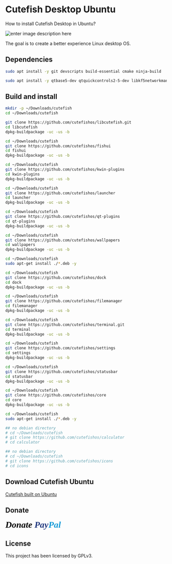 # Cutefish Desktop Ubuntu

How to install Cutefish Desktop in Ubuntu? 

![enter image description here](https://raw.githubusercontent.com/cutefish-ubuntu/cutefish-ubuntu.github.io/master/images/laptop.890198af.png)

The goal is to create a better experience Linux desktop OS.

## Dependencies

```sh
sudo apt install -y git devscripts build-essential cmake ninja-build
```

```sh
sudo apt install -y qtbase5-dev qtquickcontrols2-5-dev libkf5networkmanagerqt-dev modemmanager-qt-dev debhelper extra-cmake-modules libkf5kio-dev libkf5screen-dev libqt5sensors5-dev qtdeclarative5-dev qttools5-dev qttools5-dev-tools libxcb-icccm4-dev qtbase5-private-dev kwin-dev libkdecorations2-dev libqt5xdg-dev libdbusmenu-qt5-dev libxcb-ewmh-dev libicu-dev libxcb-randr0-dev libsm-dev libxcb-xfixes0-dev libxcb-damage0-dev libxcb-composite0-dev libxcb-shm0-dev libxcb-util-dev libxcb-image0-dev libxtst-dev libpulse-dev libpolkit-qt5-1-dev libpolkit-agent-1-dev libqt5x11extras5-dev
```

## Build and install
```sh
mkdir -p ~/Downloads/cutefish
cd ~/Downloads/cutefish

git clone https://github.com/cutefishos/libcutefish.git
cd libcutefish
dpkg-buildpackage -uc -us -b

cd ~/Downloads/cutefish
git clone https://github.com/cutefishos/fishui
cd fishui
dpkg-buildpackage -uc -us -b

cd ~/Downloads/cutefish
git clone https://github.com/cutefishos/kwin-plugins
cd kwin-plugins
dpkg-buildpackage -uc -us -b

cd ~/Downloads/cutefish
git clone https://github.com/cutefishos/launcher
cd launcher
dpkg-buildpackage -uc -us -b

cd ~/Downloads/cutefish
git clone https://github.com/cutefishos/qt-plugins
cd qt-plugins
dpkg-buildpackage -uc -us -b

cd ~/Downloads/cutefish
git clone https://github.com/cutefishos/wallpapers
cd wallpapers
dpkg-buildpackage -uc -us -b

cd ~/Downloads/cutefish
sudo apt-get install ./*.deb -y

cd ~/Downloads/cutefish
git clone https://github.com/cutefishos/dock
cd dock
dpkg-buildpackage -uc -us -b

cd ~/Downloads/cutefish
git clone https://github.com/cutefishos/filemanager
cd filemanager
dpkg-buildpackage -uc -us -b

cd ~/Downloads/cutefish
git clone https://github.com/cutefishos/terminal.git
cd terminal
dpkg-buildpackage -uc -us -b

cd ~/Downloads/cutefish
git clone https://github.com/cutefishos/settings
cd settings
dpkg-buildpackage -uc -us -b

cd ~/Downloads/cutefish
git clone https://github.com/cutefishos/statusbar
cd statusbar
dpkg-buildpackage -uc -us -b

cd ~/Downloads/cutefish
git clone https://github.com/cutefishos/core
cd core
dpkg-buildpackage -uc -us -b

cd ~/Downloads/cutefish
sudo apt-get install ./*.deb -y

## no debian directory
# cd ~/Downloads/cutefish
# git clone https://github.com/cutefishos/calculator
# cd calculator

## no debian directory
# cd ~/Downloads/cutefish
# git clone https://github.com/cutefishos/icons
# cd icons
```

## Download Cutefish Ubuntu

[Cutefish built on Ubuntu](https://cutefish-ubuntu.github.io/download/)

## Donate 

<a href="https://www.paypal.com/donate?hosted_button_id=S7WAC4BVRUAFJ" style="text-decoration:none;"><span class="paypal-logo" style="font-family: Verdana, Tahoma; font-weight: bold; font-size: 28px;"><i style="color: #000; text-shadow: 1px 1px 1px #fff;">Donate </i><i style="color: #253b80; text-shadow: 1px 1px 1px #fff;">Pay</i><i style="color: #179bd7; text-shadow: 1px 1px 1px #fff;">Pal</i></span></a>

## License

This project has been licensed by GPLv3.
